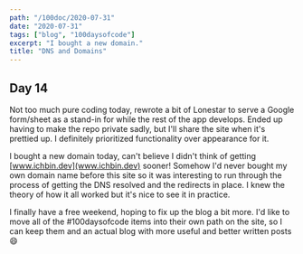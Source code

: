 ```yaml
---
path: "/100doc/2020-07-31"
date: "2020-07-31"
tags: ["blog", "100daysofcode"]
excerpt: "I bought a new domain."
title: "DNS and Domains"
---
```


## Day 14

Not too much pure coding today, rewrote a bit of Lonestar to serve a Google form/sheet as a stand-in for while the rest of the app develops. Ended up having to make the repo private sadly, but I'll share the site when it's prettied up. I definitely prioritized functionality over appearance for it.

I bought a new domain today, can't believe I didn't think of getting [www.ichbin.dev](www.ichbin.dev) sooner! Somehow I'd never bought my own domain name before this site so it was interesting to run through the process of getting the DNS resolved and the redirects in place. I knew the theory of how it all worked but it's nice to see it in practice.

I finally have a free weekend, hoping to fix up the blog a bit more. I'd like to move all of the \#100daysofcode items into their own path on the site, so I can keep them and an actual blog with more useful and better written posts 😄
